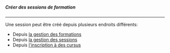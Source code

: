##### Créer des sessions de formation
---
Une session peut être créé depuis plusieurs endroits différents:

* Depuis [la gestion des formations](admin-trainings.md)
* Depuis [la gestion des sessions](admin-sessions.md)
* Depuis [l'inscription à des cursus](cursus-inscriptions.md)